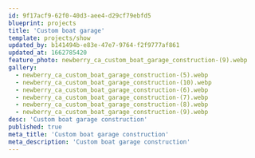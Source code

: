 ```yaml
---
id: 9f17acf9-62f0-40d3-aee4-d29cf79ebfd5
blueprint: projects
title: 'Custom boat garage'
template: projects/show
updated_by: b141494b-e83e-47e7-9764-f2f9777af861
updated_at: 1662785420
feature_photo: newberry_ca_custom_boat_garage_construction-(9).webp
gallery:
  - newberry_ca_custom_boat_garage_construction-(5).webp
  - newberry_ca_custom_boat_garage_construction-(10).webp
  - newberry_ca_custom_boat_garage_construction-(6).webp
  - newberry_ca_custom_boat_garage_construction-(7).webp
  - newberry_ca_custom_boat_garage_construction-(8).webp
  - newberry_ca_custom_boat_garage_construction-(9).webp
desc: 'Custom boat garage construction'
published: true
meta_title: 'Custom boat garage construction'
meta_description: 'Custom boat garage construction'
---
```

